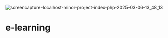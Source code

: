 ![screencapture-localhost-minor-project-index-php-2025-03-06-13_48_13](https://github.com/user-attachments/assets/fd8bf0f5-852b-40a0-bc9e-f3012de62fc7)
# e-learning
